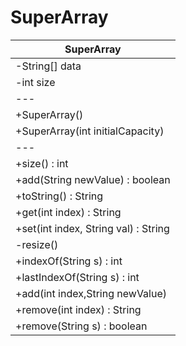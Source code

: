 
# SuperArray

| SuperArray |
|---|
|-String[] data|
|-int size|
|---|
|+SuperArray()|
|+SuperArray(int initialCapacity)|
|---|
|+size() : int|
|+add(String newValue) : boolean|
|+toString() : String|
|+get(int index) : String|
|+set(int index, String val) : String|
|-resize()|
|+indexOf(String s) : int|
|+lastIndexOf(String s) : int|
|+add(int index,String newValue)|
|+remove(int index) : String|
|+remove(String s) : boolean|

